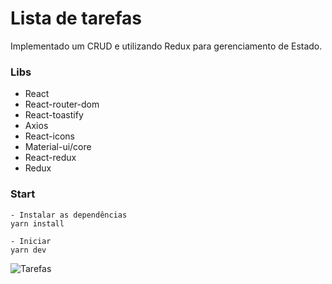 

# Lista de tarefas

Implementado um CRUD e utilizando Redux para gerenciamento de Estado.

### Libs 

- React
- React-router-dom
- React-toastify
- Axios
- React-icons
- Material-ui/core
- React-redux
- Redux

### Start

``` 
- Instalar as dependências 
yarn install

- Iniciar
yarn dev 

```

![Tarefas](https://github.com/jordanamomberg/lista-tarefas/blob/master/lista.png?raw=true)
